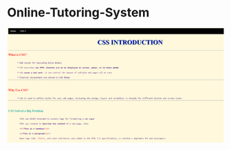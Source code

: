 # Online-Tutoring-System
![Introduction_Page](https://github.com/Madhusudhan464/Online-Tutoring-System/blob/main/CSS_HOME.png)


